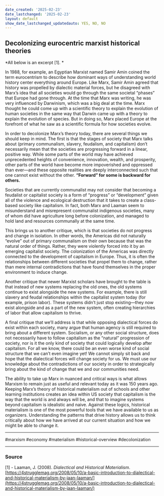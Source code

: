 ```yaml
---
date_created: '2025-02-23'
date_lastchanged: '2025-02-23'
layout: default
show_date_lastchanged_updatedauto: YES, NO, NO
---
```

## Decolonizing eurocentric marxist historical theories 

*All below is an excerpt [1]. *

In 1988, for example, an Egyptian Marxist named Samir Amin coined the term eurocentrism to describe how dominant ways of understanding world history center everything around Europe. Like Marx, Samir Amin agreed that history was propelled by dialectic material forces, but he disagreed with Marx’s idea that all societies would go through the same societal “phases” that Europe had gone through. At the time that Marx was writing, he was very influenced by Darwinism, which was a big deal at the time. Marx thought he could come up with a scientific theory to explain the evolution of human societies in the same way that Darwin came up with a theory to explain the evolution of species. But in doing so, Marx placed Europe at the forefront of what he saw as a scientific formula for how societies evolve.  

In order to decolonize Marx’s theory today, there are several things we should keep in mind. The first is that the stages of society that Marx talks about (primary communalism, slavery, feudalism, and capitalism) don’t necessarily mean that the societies are progressing forward in a linear, positive way. While some parts of the world may have achieved unprecedented heights of convenience, innovation, wealth, and prosperity, other parts of the world have become more impoverished and oppressed than ever—and these opposite realities are deeply interconnected such that one cannot exist without the other. **“Forward” for some is backward for others.**

Societies that are currently communalist may not consider that becoming a feudalist or capitalist society is a form of “progress” or “development” given all of the violence and ecological destruction that it takes to create a class-based society like capitalism. In fact, both Marx and Laaman seem to misunderstand and misrepresent communalist indigenous societies, many of whom did have agriculture long before colonization, and managed to hold land and resources communally at the same time.

This brings us to another critique, which is that societies do not progress and change in isolation. In other words, the Americas did not naturally “evolve” out of primary communalism on their own because that was the natural order of things. Rather, they were violently forced into it by an emerging capitalist society. The colonization of the Americas was directly connected to the development of capitalism in Europe. Thus, it is often the relationships between different societies that propel them to change, rather than mere internal contradictions that have found themselves in the proper environment to induce change.  

Another critique that newer Marxist scholars have brought to the table is that instead of new systems replacing the old ones, the old systems continue to exist alongside the new systems. For example, there is still slavery and feudal relationships within the capitalist system today (for example, prison labor). These systems didn’t just stop existing—they now exist alongside and as a part of the new system, often creating hierarchies of labor that allow capitalism to thrive.  

A final critique that we’ll address is that while opposing dialectical forces do exist within each society, many argue that human agency is still required to bring about a different system. Socialism, or any other social structure, does not necessarily have to follow capitalism as the “natural” progression of society, nor is it the only kind of society that could logically develop after capitalism. For all we know, there could be an even worse kind of social structure that we can’t even imagine yet! We cannot simply sit back and hope that the dialectical forces will change society for us. We must use our knowledge about the contradictions of our society in order to strategically bring about the kind of change that we and our communities need.  

The ability to take up Marx in nuanced and critical ways is what allows Marxism to remain just as useful and relevant today as it was 150 years ago. Keeping Marx’s theory of historical materialism out of schools and other learning institutions creates an idea within US society that capitalism is the way that the world is and always will be, and that to imagine systems beyond capitalism is idealistic and naive. Against these logics, historical materialism is one of the most powerful tools that we have available to us as organizers. Understanding the patterns that drive history allows us to think critically about how we have arrived at our current situation and how we might be able to change it.


---

#marxism #economy #materialism #historical-overview #decolonization

---

### Source

[1] - Laaman, J. (2008). _Dialectical and Historical Materialism_. [https://4strugglemag.org/2008/05/10/a-basic-introduction-to-dialectical-and-historical-materialism-by-jaan-laaman/](https://4strugglemag.org/2008/05/10/a-basic-introduction-to-dialectical-and-historical-materialism-by-jaan-laaman/)